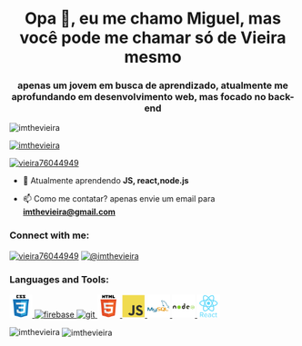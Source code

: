 <h1 align="center">Opa 👋, eu me chamo Miguel, mas você pode me chamar só de Vieira mesmo</h1>
<h3 align="center">apenas um jovem em busca de aprendizado, atualmente me aprofundando em desenvolvimento web, mas focado no back-end</h3>

<p align="left"> <img src="https://komarev.com/ghpvc/?username=imthevieira&label=Profile%20views&color=0e75b6&style=flat" alt="imthevieira" /> </p>

<p align="left"> <a href="https://github.com/ryo-ma/github-profile-trophy"><img src="https://github-profile-trophy.vercel.app/?username=imthevieira" alt="imthevieira" /></a> </p>

<p align="left"> <a href="https://twitter.com/vieira76044949" target="blank"><img src="https://img.shields.io/twitter/follow/vieira76044949?logo=twitter&style=for-the-badge" alt="vieira76044949" /></a> </p>

- 🌱 Atualmente aprendendo **JS, react,node.js**

- 📫 Como me contatar? apenas envie um email para **imthevieira@gmail.com**

<h3 align="left">Connect with me:</h3>
<p align="left">
<a href="https://twitter.com/vieira76044949" target="blank"><img align="center" src="https://raw.githubusercontent.com/rahuldkjain/github-profile-readme-generator/master/src/images/icons/Social/twitter.svg" alt="vieira76044949" height="30" width="40" /></a>
<a href="https://instagram.com/@imthevieira" target="blank"><img align="center" src="https://raw.githubusercontent.com/rahuldkjain/github-profile-readme-generator/master/src/images/icons/Social/instagram.svg" alt="@imthevieira" height="30" width="40" /></a>
</p>

<h3 align="left">Languages and Tools:</h3>
<p align="left"> <a href="https://www.w3schools.com/css/" target="_blank"> <img src="https://raw.githubusercontent.com/devicons/devicon/master/icons/css3/css3-original-wordmark.svg" alt="css3" width="40" height="40"/> </a> <a href="https://firebase.google.com/" target="_blank"> <img src="https://www.vectorlogo.zone/logos/firebase/firebase-icon.svg" alt="firebase" width="40" height="40"/> </a> <a href="https://git-scm.com/" target="_blank"> <img src="https://www.vectorlogo.zone/logos/git-scm/git-scm-icon.svg" alt="git" width="40" height="40"/> </a> <a href="https://www.w3.org/html/" target="_blank"> <img src="https://raw.githubusercontent.com/devicons/devicon/master/icons/html5/html5-original-wordmark.svg" alt="html5" width="40" height="40"/> </a> <a href="https://developer.mozilla.org/en-US/docs/Web/JavaScript" target="_blank"> <img src="https://raw.githubusercontent.com/devicons/devicon/master/icons/javascript/javascript-original.svg" alt="javascript" width="40" height="40"/> </a> <a href="https://www.mysql.com/" target="_blank"> <img src="https://raw.githubusercontent.com/devicons/devicon/master/icons/mysql/mysql-original-wordmark.svg" alt="mysql" width="40" height="40"/> </a> <a href="https://nodejs.org" target="_blank"> <img src="https://raw.githubusercontent.com/devicons/devicon/master/icons/nodejs/nodejs-original-wordmark.svg" alt="nodejs" width="40" height="40"/> </a> <a href="https://reactjs.org/" target="_blank"> <img src="https://raw.githubusercontent.com/devicons/devicon/master/icons/react/react-original-wordmark.svg" alt="react" width="40" height="40"/> </a> </p>

<p><img align="left" src="https://github-readme-stats.vercel.app/api/top-langs?username=imthevieira&show_icons=true&locale=en&layout=compact" alt="imthevieira" /></p>

<p>&nbsp;<img align="center" src="https://github-readme-stats.vercel.app/api?username=imthevieira&show_icons=true&locale=en" alt="imthevieira" /></p>
